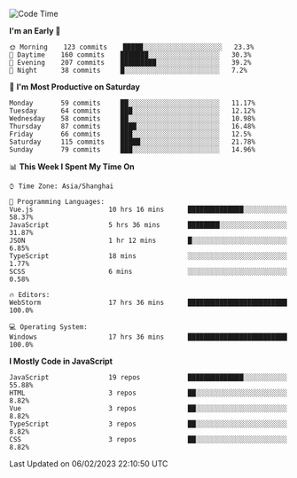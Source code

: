 <!--START_SECTION:waka-->
![Code Time](http://img.shields.io/badge/Code%20Time-2%2C068%20hrs%208%20mins-blue)

**I'm an Early 🐤** 

```text
🌞 Morning    123 commits    █████░░░░░░░░░░░░░░░░░░░░   23.3% 
🌆 Daytime    160 commits    ███████░░░░░░░░░░░░░░░░░░   30.3% 
🌃 Evening    207 commits    █████████░░░░░░░░░░░░░░░░   39.2% 
🌙 Night      38 commits     █░░░░░░░░░░░░░░░░░░░░░░░░   7.2%

```
📅 **I'm Most Productive on Saturday** 

```text
Monday       59 commits     ██░░░░░░░░░░░░░░░░░░░░░░░   11.17% 
Tuesday      64 commits     ███░░░░░░░░░░░░░░░░░░░░░░   12.12% 
Wednesday    58 commits     ██░░░░░░░░░░░░░░░░░░░░░░░   10.98% 
Thursday     87 commits     ████░░░░░░░░░░░░░░░░░░░░░   16.48% 
Friday       66 commits     ███░░░░░░░░░░░░░░░░░░░░░░   12.5% 
Saturday     115 commits    █████░░░░░░░░░░░░░░░░░░░░   21.78% 
Sunday       79 commits     ███░░░░░░░░░░░░░░░░░░░░░░   14.96%

```


📊 **This Week I Spent My Time On** 

```text
⌚︎ Time Zone: Asia/Shanghai

💬 Programming Languages: 
Vue.js                   10 hrs 16 mins      ██████████████░░░░░░░░░░░   58.37% 
JavaScript               5 hrs 36 mins       ████████░░░░░░░░░░░░░░░░░   31.87% 
JSON                     1 hr 12 mins        █░░░░░░░░░░░░░░░░░░░░░░░░   6.85% 
TypeScript               18 mins             ░░░░░░░░░░░░░░░░░░░░░░░░░   1.77% 
SCSS                     6 mins              ░░░░░░░░░░░░░░░░░░░░░░░░░   0.58%

🔥 Editors: 
WebStorm                 17 hrs 36 mins      █████████████████████████   100.0%

💻 Operating System: 
Windows                  17 hrs 36 mins      █████████████████████████   100.0%

```

**I Mostly Code in JavaScript** 

```text
JavaScript               19 repos            ██████████████░░░░░░░░░░░   55.88% 
HTML                     3 repos             ██░░░░░░░░░░░░░░░░░░░░░░░   8.82% 
Vue                      3 repos             ██░░░░░░░░░░░░░░░░░░░░░░░   8.82% 
TypeScript               3 repos             ██░░░░░░░░░░░░░░░░░░░░░░░   8.82% 
CSS                      3 repos             ██░░░░░░░░░░░░░░░░░░░░░░░   8.82%

```



 Last Updated on 06/02/2023 22:10:50 UTC
<!--END_SECTION:waka-->

<!--
**likaiqiang/likaiqiang** is a ✨ _special_ ✨ repository because its `README.md` (this file) appears on your GitHub profile.

Here are some ideas to get you started:

- 🔭 I’m currently working on ...
- 🌱 I’m currently learning ...
- 👯 I’m looking to collaborate on ...
- 🤔 I’m looking for help with ...
- 💬 Ask me about ...
- 📫 How to reach me: ...
- 😄 Pronouns: ...
- ⚡ Fun fact: ...
-->
